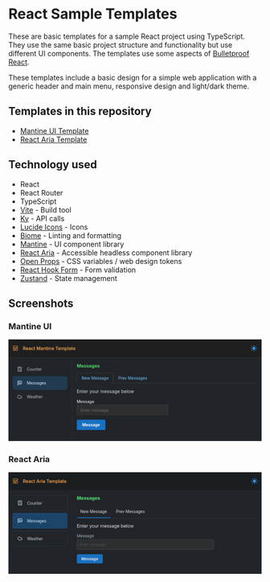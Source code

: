 # React Sample Templates

These are basic templates for a sample React project using TypeScript.  They use the same basic project structure and functionality but use different UI components.  The templates use some aspects of [Bulletproof React](https://github.com/alan2207/bulletproof-react).

These templates include a basic design for a simple web application with a generic header and main menu, responsive design and light/dark theme.

## Templates in this repository

- [Mantine UI Template](https://github.com/bljohnsondev/react-sample-templates/tree/main/mantine)
- [React Aria Template](https://github.com/bljohnsondev/react-sample-templates/tree/main/react-aria)

## Technology used

- React
- React Router
- TypeScript
- [Vite](https://vite.dev/) - Build tool
- [Ky](https://github.com/sindresorhus/ky) - API calls
- [Lucide Icons](https://lucide.dev/) - Icons
- [Biome](https://biomejs.dev/) - Linting and formatting
- [Mantine](https://mantine.dev/) - UI component library
- [React Aria](https://react-spectrum.adobe.com/react-aria/index.html) - Accessible headless component library
- [Open Props](https://open-props.style/) - CSS variables / web design tokens
- [React Hook Form](https://react-hook-form.com/) - Form validation
- [Zustand](https://github.com/pmndrs/zustand) - State management

## Screenshots

### Mantine UI
![Mantine Screenshot 1](https://raw.githubusercontent.com/bljohnsondev/react-sample-templates/refs/heads/main/docs/mt-screenshot1.jpg)

### React Aria
![React Aria Screenshot 1](https://raw.githubusercontent.com/bljohnsondev/react-sample-templates/refs/heads/main/docs/ra-screenshot1.jpg)
